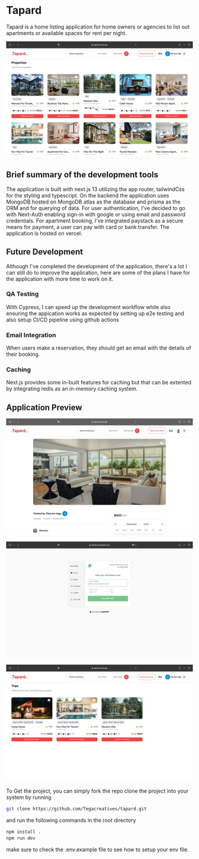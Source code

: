 
# Tapard

Tapard is a home listing application for home owners or agencies to list out apartments or available spaces for rent per night.

![Tapard 1](https://raw.githubusercontent.com/Tegacreatives/tapard/main/public/images/demo/tapard.jpg)

## Brief summary of the development tools

The application is built with next.js 13 utilizing the app router, tailwindCss for the styling and typescript.
On the backend the application uses MongoDB hosted on MongoDB atlas as the database and prisma as the ORM and for querying of data. For user authentication, I've decided to go with Next-Auth enabling sign-in with google or using email and password credentials.
For apartment booking, I've integrated paystack as a secure means for payment, a user can pay with card or bank transfer.
The application is hosted on vercel.

## Future Development

Although I've completed the development of the application, there's a lot I can still do to improve the application, here are some of the plans I have for the application with more time to work on it.

### QA Testing
With Cypress, I can speed up the development workflow while also ensuring the appication works as expected by setting up e2e testing and also setup CI/CD pipeline using github actions

### Email Integration
When users make a reservation, they should get an email with the details of their booking.

### Caching
Next.js provides some in-built features for caching but that can be extented by integrating redis as an in-memory caching system.

## Application Preview

![Tapard 2](https://raw.githubusercontent.com/Tegacreatives/tapard/main/public/images/demo/tapard3.jpg)

![Tapard 3](https://github.com/Tegacreatives/tapard/blob/main/public/images/demo/tapard4.jpg?raw=true)

![Tapard 4](https://github.com/Tegacreatives/tapard/blob/main/public/images/demo/tapard5.jpg?raw=true)

To Get the project, you can simply fork the repo clone the project into your system by running

```bash
git clone https://github.com/Tegacreatives/tapard.git
```

and run the following commands in the root directory

```bash
npm install .
npm run dev
```

make sure to check the .env.example file to see how to setup your env file.
